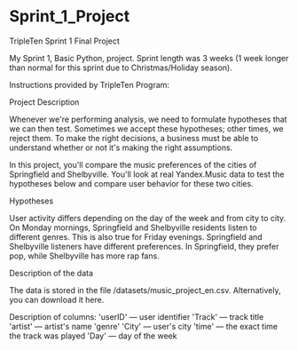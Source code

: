 # Sprint_1_Project
TripleTen Sprint 1 Final Project

My Sprint 1, Basic Python, project. Sprint length was 3 weeks (1 week longer than normal for this sprint due to Christmas/Holiday season).

Instructions provided by TripleTen Program:

Project Description

Whenever we're performing analysis, we need to formulate hypotheses that we can then test. Sometimes we accept these hypotheses; other times, we reject them. To make the right decisions, a business must be able to understand whether or not it's making the right assumptions.

In this project, you'll compare the music preferences of the cities of Springfield and Shelbyville. You'll look at real Yandex.Music data to test the hypotheses below and compare user behavior for these two cities.

Hypotheses

User activity differs depending on the day of the week and from city to city.
On Monday mornings, Springfield and Shelbyville residents listen to different genres. This is also true for Friday evenings.
Springfield and Shelbyville listeners have different preferences. In Springfield, they prefer pop, while Shelbyville has more rap fans.

Description of the data

The data is stored in the file /datasets/music_project_en.csv. Alternatively, you can download it here.

Description of columns:
'userID' — user identifier
'Track' — track title
'artist' — artist's name
'genre'
'City' — user's city
'time' — the exact time the track was played
'Day' — day of the week

